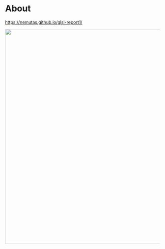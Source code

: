 # About

https://nemutas.github.io/glsl-report1/

<img src='https://github.com/nemutas/glsl-report1/assets/46724121/476a896a-a17d-418b-aa5a-be11e83b4d24' alt='' width='700' />
